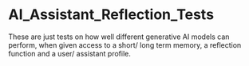 # AI_Assistant_Reflection_Tests
These are just tests on how well different generative AI models can perform, when given access to a short/ long term memory, a reflection function and a user/ assistant profile.
